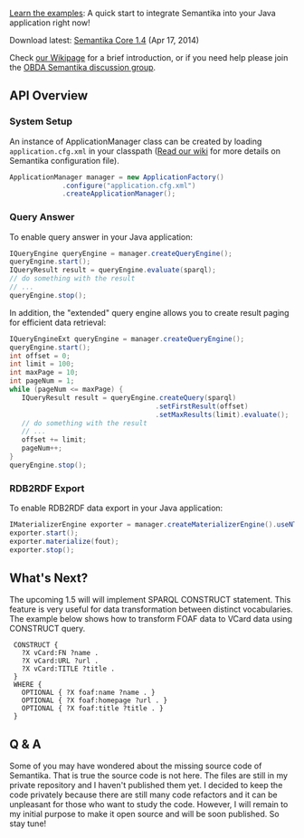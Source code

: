[Learn the examples](https://github.com/obidea/semantika-api/tree/master/example): A quick start to integrate Semantika into your Java application right now!

Download latest: [Semantika Core 1.4](https://github.com/obidea/semantika-api/releases) (Apr 17, 2014)

Check [our Wikipage](https://github.com/obidea/semantika-api/wiki) for a brief introduction, or if you need help please join the [OBDA Semantika discussion group](https://groups.google.com/forum/#!forum/obda-semantika).

API Overview
------------

### System Setup

An instance of ApplicationManager class can be created by loading `application.cfg.xml` in your classpath
([Read our wiki](https://github.com/obidea/semantika-api/wiki/1.-XML-Configuration-File) for more details on
Semantika configuration file).
```java
ApplicationManager manager = new ApplicationFactory()
             .configure("application.cfg.xml")
             .createApplicationManager();
```

### Query Answer

To enable query answer in your Java application:
```java
IQueryEngine queryEngine = manager.createQueryEngine(); 
queryEngine.start();
IQueryResult result = queryEngine.evaluate(sparql);
// do something with the result
// ...
queryEngine.stop();
```

In addition, the "extended" query engine allows you to create result paging for efficient data retrieval:

```java
IQueryEngineExt queryEngine = manager.createQueryEngine();
queryEngine.start();
int offset = 0;
int limit = 100;
int maxPage = 10;
int pageNum = 1;
while (pageNum <= maxPage) {
   IQueryResult result = queryEngine.createQuery(sparql)
                                    .setFirstResult(offset)
                                    .setMaxResults(limit).evaluate();
   // do something with the result
   // ...
   offset += limit;
   pageNum++;
}
queryEngine.stop();
```

### RDB2RDF Export

To enable RDB2RDF data export in your Java application:

```java
IMaterializerEngine exporter = manager.createMaterializerEngine().useNTriples();
exporter.start();
exporter.materialize(fout);
exporter.stop();
```

What's Next?
------------

The upcoming 1.5 will will implement SPARQL CONSTRUCT statement. This feature is very useful
for data transformation between distinct vocabularies. The example below shows how to transform
FOAF data to VCard data using CONSTRUCT query.
```
 CONSTRUCT { 
   ?X vCard:FN ?name .
   ?X vCard:URL ?url .
   ?X vCard:TITLE ?title .
 }
 WHERE { 
   OPTIONAL { ?X foaf:name ?name . }
   OPTIONAL { ?X foaf:homepage ?url . }
   OPTIONAL { ?X foaf:title ?title . }
 }
```

Q & A
-----

Some of you may have wondered about the missing source code of Semantika. That is true
the source code is not here. The files are still in my private repository and I haven't
published them yet. I decided to keep the code privately because there are still many
code refactors and it can be unpleasant for those who want to study the code. However,
I will remain to my initial purpose to make it open source and will be soon published.
So stay tune!

